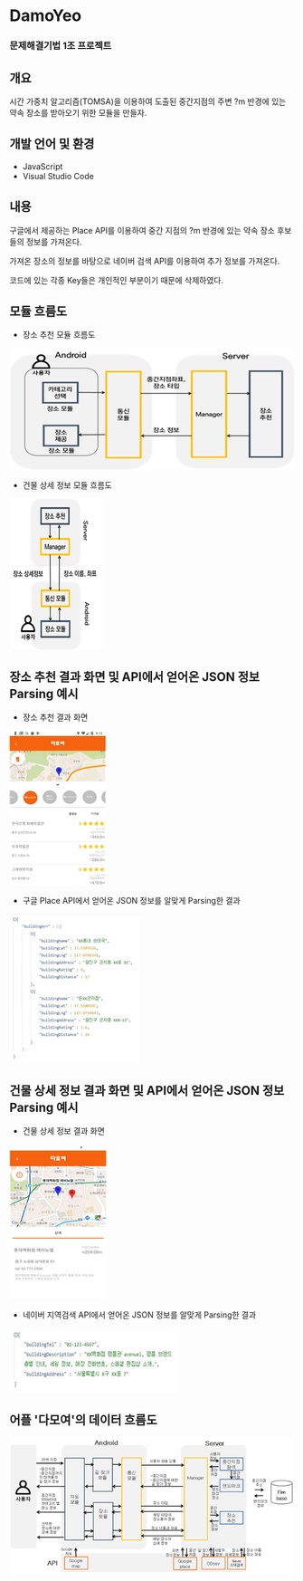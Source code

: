 # DamoYeo

### 문제해결기법 1조 프로젝트

## 개요
시간 가중치 알고리즘(TOMSA)을 이용하여 도출된 중간지점의 주변 ?m 반경에 있는 약속 장소를 받아오기 위한 모듈을 만들자.

## 개발 언어 및 환경
* JavaScript
* Visual Studio Code

## 내용

구글에서 제공하는 Place API를 이용하여 중간 지점의 ?m 반경에 있는 약속 장소 후보들의 정보를 가져온다.

가져온 장소의 정보를 바탕으로 네이버 검색 API를 이용하여 추가 정보를 가져온다.

코드에 있는 각종 Key들은 개인적인 부분이기 때문에 삭제하였다.


## 모듈 흐름도

* 장소 추천 모듈 흐름도

![FLow2](./Image/Flow2.png)

* 건물 상세 정보 모듈 흐름도

![Flow3](./Image/Flow3.png)


## 장소 추천 결과 화면 및 API에서 얻어온 JSON 정보 Parsing 예시

* 장소 추천 결과 화면

![Result1](./Image/Result1.png)

* 구글 Place API에서 얻어온 JSON 정보를 알맞게 Parsing한 결과

![Result2](./Image/Result2.png)


## 건물 상세 정보 결과 화면 및 API에서 얻어온 JSON 정보 Parsing 예시

* 건물 상세 정보 결과 화면

![Result4](./Image/Result4.png)

* 네이버 지역검색 API에서 얻어온 JSON 정보를 알맞게 Parsing한 결과

![Result3](./Image/Result3.png)



## 어플 '다모여'의 데이터 흐름도

![Flow](./Image/Flow.png)
